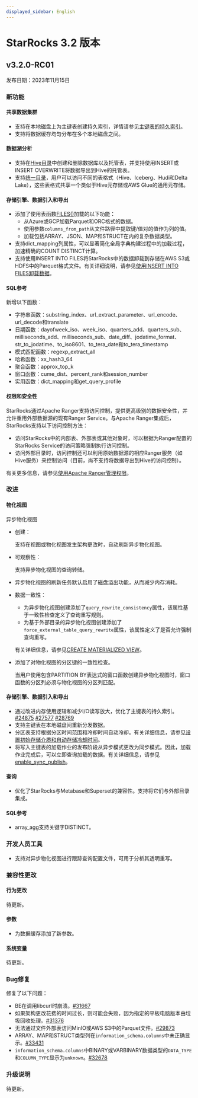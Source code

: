 ```yaml
---
displayed_sidebar: English
---
```


# StarRocks 3.2 版本

## v3.2.0-RC01

发布日期：2023年11月15日

### 新功能

#### 共享数据集群

- 支持在本地磁盘上为主键表创建持久索引，详情请参见[主键表的持久索引](../table_design/table_types/primary_key_table.md)。
- 支持将数据缓存均匀分布在多个本地磁盘之间。

#### 数据湖分析

- 支持在[Hive目录](../data_source/catalog/hive_catalog.md)中创建和删除数据库以及托管表，并支持使用INSERT或INSERT OVERWRITE将数据导出到Hive的托管表。
- 支持[统一目录](../data_source/catalog/unified_catalog.md)，用户可以访问不同的表格式（Hive、Iceberg、Hudi和Delta Lake），这些表格式共享一个类似于Hive元存储或AWS Glue的通用元存储。

#### 存储引擎、数据引入和导出

- 添加了使用表函数[FILES()](../sql-reference/sql-functions/table-functions/files.md)加载的以下功能：
  - 从Azure或GCP加载Parquet和ORC格式的数据。
  - 使用参数`columns_from_path`从文件路径中提取键/值对的值作为列的值。
  - 加载包括ARRAY、JSON、MAP和STRUCT在内的复杂数据类型。
- 支持dict_mapping列属性，可以显著简化全局字典构建过程中的加载过程，加速精确的COUNT DISTINCT计算。
- 支持使用INSERT INTO FILES将StarRocks中的数据卸载到存储在AWS S3或HDFS中的Parquet格式文件。有关详细说明，请参见[使用INSERT INTO FILES卸载数据](../unloading/unload_using_insert_into_files.md)。

#### SQL参考

新增以下函数：

- 字符串函数：substring_index、url_extract_parameter、url_encode、url_decode和translate
- 日期函数：dayofweek_iso、week_iso、quarters_add、quarters_sub、milliseconds_add、milliseconds_sub、date_diff、jodatime_format、str_to_jodatime、to_iso8601、to_tera_date和to_tera_timestamp
- 模式匹配函数：regexp_extract_all
- 哈希函数：xx_hash3_64
- 聚合函数：approx_top_k
- 窗口函数：cume_dist、percent_rank和session_number
- 实用函数：dict_mapping和get_query_profile

#### 权限和安全性

StarRocks通过Apache Ranger支持访问控制，提供更高级别的数据安全性，并允许重用外部数据源的现有Ranger Service。与Apache Ranger集成后，StarRocks支持以下访问控制方法：

- 访问StarRocks中的内部表、外部表或其他对象时，可以根据为Ranger配置的StarRocks Service的访问策略强制执行访问控制。
- 访问外部目录时，访问控制还可以利用原始数据源的相应Ranger服务（如Hive服务）来控制访问（目前，尚不支持将数据导出到Hive的访问控制）。

有关更多信息，请参见[使用Apache Ranger管理权限](../administration/ranger_plugin.md)。

### 改进

#### 物化视图

异步物化视图

- 创建：

  支持在视图或物化视图发生架构更改时，自动刷新异步物化视图。

- 可观察性：

  支持异步物化视图的查询转储。

- 异步物化视图的刷新任务默认启用了磁盘溢出功能，从而减少内存消耗。
- 数据一致性：

  - 为异步物化视图创建添加了`query_rewrite_consistency`属性，该属性基于一致性检查定义了查询重写规则。
  - 为基于外部目录的异步物化视图创建添加了`force_external_table_query_rewrite`属性，该属性定义了是否允许强制查询重写。

  有关详细信息，请参见[CREATE MATERIALIZED VIEW](../sql-reference/sql-statements/data-definition/CREATE_MATERIALIZED_VIEW.md)。

- 添加了对物化视图的分区键的一致性检查。

  当用户使用包含PARTITION BY表达式的窗口函数创建异步物化视图时，窗口函数的分区列必须与物化视图的分区列匹配。

#### 存储引擎、数据引入和导出

- 通过改进内存使用逻辑和减少I/O读写放大，优化了主键表的持久索引。[#24875](https://github.com/StarRocks/starrocks/pull/24875)  [#27577](https://github.com/StarRocks/starrocks/pull/27577)  [#28769](https://github.com/StarRocks/starrocks/pull/28769)
- 支持主键表在本地磁盘间重新分发数据。
- 分区表支持根据分区时间范围和冷却时间自动冷却。有关详细信息，请参见[设置初始存储介质和自动存储冷却时间](../sql-reference/sql-statements/data-definition/CREATE_TABLE.md#specify-initial-storage-medium-automatic-storage-cooldown-time-replica-number)。
- 将写入主键表的加载作业的发布阶段从异步模式更改为同步模式。因此，加载作业完成后，可以立即查询加载的数据。有关详细信息，请参见[enable_sync_publish](../administration/FE_configuration.md#enable_sync_publish)。

#### 查询

- 优化了StarRocks与Metabase和Superset的兼容性。支持将它们与外部目录集成。

#### SQL参考

- array_agg支持关键字DISTINCT。

### 开发人员工具

- 支持对异步物化视图进行跟踪查询配置文件，可用于分析其透明重写。

### 兼容性更改

#### 行为更改

待更新。

#### 参数

- 为数据缓存添加了新参数。

#### 系统变量

待更新。

### Bug修复

修复了以下问题：

- BE在调用libcurl时崩溃。[#31667](https://github.com/StarRocks/starrocks/pull/31667)
- 如果架构更改花费的时间过长，则可能会失败，因为指定的平板电脑版本由垃圾回收处理。[#31376](https://github.com/StarRocks/starrocks/pull/31376)
- 无法通过文件外部表访问MinIO或AWS S3中的Parquet文件。[#29873](https://github.com/StarRocks/starrocks/pull/29873)
- ARRAY、MAP和STRUCT类型列在`information_schema.columns`中未正确显示。[#33431](https://github.com/StarRocks/starrocks/pull/33431)
- `information_schema.columns`中BINARY或VARBINARY数据类型的`DATA_TYPE`和`COLUMN_TYPE`显示为`unknown`。[#32678](https://github.com/StarRocks/starrocks/pull/32678)

### 升级说明

待更新。

